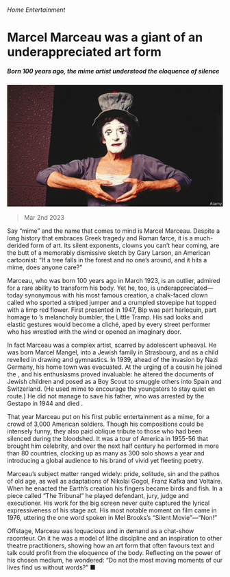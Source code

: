 ###### Home Entertainment

# Marcel Marceau was a giant of an underappreciated art form 

##### Born 100 years ago, the mime artist understood the eloquence of silence 

![image](images/20230304_CUP003.jpg) 

> Mar 2nd 2023 

Say “mime” and the name that comes to mind is Marcel Marceau. Despite a long history that embraces Greek tragedy and Roman farce, it is a much-derided form of art. Its silent exponents, clowns you can’t hear coming, are the butt of a memorably dismissive sketch by Gary Larson, an American cartoonist: “If a tree falls in the forest and no one’s around, and it hits a mime, does anyone care?”

Marceau, who was born 100 years ago in March 1923, is an outlier, admired for a rare ability to transform his body. Yet he, too, is underappreciated—today synonymous with his most famous creation, a chalk-faced clown called  who sported a striped jumper and a crumpled stovepipe hat topped with a limp red flower. First presented in 1947, Bip was part harlequin, part homage to ’s melancholy bumbler, the Little Tramp. His sad looks and elastic gestures would become a cliché, aped by every street performer who has wrestled with the wind or opened an imaginary door.

In fact Marceau was a complex artist, scarred by adolescent upheaval. He was born Marcel Mangel, into a Jewish family in Strasbourg, and as a child revelled in drawing and gymnastics. In 1939, ahead of the invasion by Nazi Germany, his home town was evacuated. At the urging of a cousin he joined the , and his enthusiasms proved invaluable: he altered the documents of Jewish children and posed as a Boy Scout to smuggle others into Spain and Switzerland. (He used mime to encourage the youngsters to stay quiet en route.) He did not manage to save his father, who was arrested by the Gestapo in 1944 and died .

That year Marceau put on his first public entertainment as a mime, for a crowd of 3,000 American soldiers. Though his compositions could be intensely funny, they also paid oblique tribute to those who had been silenced during the bloodshed. It was a tour of America in 1955-56 that brought him celebrity, and over the next half century he performed in more than 80 countries, clocking up as many as 300 solo shows a year and introducing a global audience to his brand of vivid yet fleeting poetry. 

Marceau’s subject matter ranged widely: pride, solitude, sin and the pathos of old age, as well as adaptations of Nikolai Gogol, Franz Kafka and Voltaire. When he enacted the Earth’s creation his fingers became birds and fish. In a piece called “The Tribunal” he played defendant, jury, judge and executioner. His work for the big screen never quite captured the lyrical expressiveness of his stage act. His most notable moment on film came in 1976, uttering the one word spoken in Mel Brooks’s “Silent Movie”—“Non!”

Offstage, Marceau was loquacious and in demand as a chat-show raconteur. On it he was a model of lithe discipline and an inspiration to other theatre practitioners, showing how an art form that often favours text and talk could profit from the eloquence of the body. Reflecting on the power of his chosen medium, he wondered: “Do not the most moving moments of our lives find us without words?” ■


